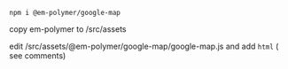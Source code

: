 ```
npm i @em-polymer/google-map

```

copy em-polymer to /src/assets

edit /src/assets/@em-polymer/google-map/google-map.js and add `html` ( see comments)
